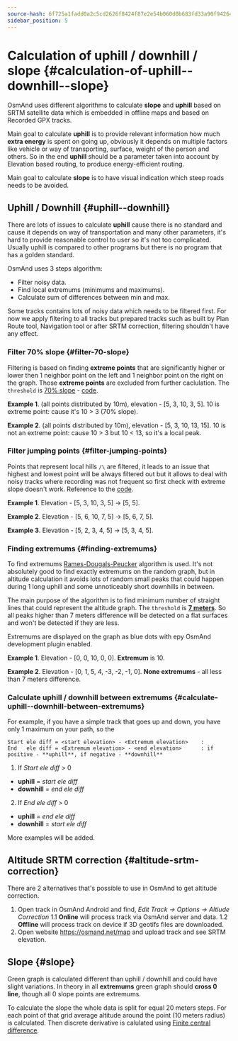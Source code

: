 ```yaml
---
source-hash: 6f725a1fadd0a2c5cd2626f8424f87e2e54b060d0b683fd33a90f9426413a826
sidebar_position: 5
---
```


# Calculation of uphill / downhill / slope {#calculation-of-uphill--downhill--slope}

OsmAnd uses different algorithms to calculate **slope** and **uphill** based on SRTM satellite data which is embedded in offline maps and based on Recorded GPX tracks.

Main goal to calculate **uphill** is to provide relevant information how much **extra energy** is spent on going up, obviously it depends
on multiple factors like vehicle or way of transporting, surface, weight of the person and others.
So in the end **uphill** should be a parameter taken into account by Elevation based routing, to produce energy-efficient routing.

Main goal to calculate **slope** is to have visual indication which steep roads needs to be avoided.


## Uphill / Downhill {#uphill--downhill}

There are lots of issues to calculate **uphill** cause there is no standard and cause it depends on way of transportation and many other parameters, it's hard to provide reasonable control to user so it's not too complicated. Usually uphill is compared to other programs but there is no program that has a golden standard.

OsmAnd uses 3 steps algorithm:

- Filter noisy data.
- Find local extremums (minimums and maximums).
- Calculate sum of differences between min and max.

Some tracks contains lots of noisy data which needs to be filtered first. For now we apply filtering to all tracks but prepared tracks such as built by
Plan Route tool, Navigation tool or after SRTM correction, filtering shouldn't have any effect.


### Filter 70% slope {#filter-70-slope}

Filtering is based on finding **extreme points** that are significantly higher or lower then 1 neighbor point on the left and 1 neighbor point on the right on the graph.
Those **extreme points** are excluded from further caclulation. The ```threshold``` is [70% slope](https://github.com/osmandapp/OsmAnd/blob/master/OsmAnd-java/src/main/java/net/osmand/gpx/ElevationApproximator.java#L11) - [code](https://github.com/osmandapp/OsmAnd/blob/master/OsmAnd-java/src/main/java/net/osmand/gpx/ElevationApproximator.java#L72).

**Example 1**. (all points distributed by 10m), elevation - [5, 3, 10, 3, 5]. 10 is extreme point: cause it's 10 > 3 (70% slope).

**Example 2**. (all points distributed by 10m), elevation - [5, 3, 10, 13, 15]. 10 is not an extreme point: cause 10 > 3 but 10 < 13, so it's a local peak.

### Filter jumping points {#filter-jumping-points}

Points that represent local hills ```/\``` are filtered, it leads to an issue that highest and lowest point will be always filtered out but it allows to deal with noisy tracks where recording was not frequent so first check with extreme slope doesn't work. Reference to the [code](https://github.com/osmandapp/OsmAnd/blob/master/OsmAnd-java/src/main/java/net/osmand/gpx/ElevationApproximator.java#L49).

**Example 1**. Elevation - [5, 3, 10, 3, 5] -> [5, 5].

**Example 2**. Elevation - [5, 6, 10, 7, 5] -> [5, 6, 7, 5].

**Example 3**. Elevation - [5, 2, 3, 4, 5] -> [5, 3, 4, 5].


### Finding extremums {#finding-extremums}

To find extremums [Rames-Dougals-Peucker](https://en.wikipedia.org/wiki/Ramer%E2%80%93Douglas%E2%80%93Peucker_algorithm) algorithm is used. It's not absolutely good to find exactly extremums on the random graph, but in altitude calculation it avoids lots of random small peaks that could happen during 1 long uphill and some unnoticeably short downhills in between.

The main purpose of the algorithm is to find minimum number of straight lines that could represent the altitude graph. The ```threshold``` is **[7 meters](https://github.com/osmandapp/OsmAnd/blob/master/OsmAnd-java/src/main/java/net/osmand/gpx/ElevationDiffsCalculator.java#L13)**. So all peaks higher than 7 meters difference will be detected on a flat surfaces and won't be detected if they are less.

Extremums are displayed on the graph as blue dots with еру OsmAnd development plugin enabled.

**Example 1**. Elevation - [0, 0, 10, 0, 0]. **Extremum** is 10.

**Example 2**. Elevation - [0, 1, 5, 4, -3, -2, -1, 0]. **None extremums** - all less than 7 meters difference.


### Calculate uphill / downhill between extremums {#calculate-uphill--downhill-between-extremums}

For example, if you have a simple track that goes up and down, you have only 1 maximum on your path, so the
  ```
  Start ele diff = <start elevation> - <Extremum elevation>    :
  End   ele diff = <Extremum elevation> - <end elevation>      : if positive - **uphill**, if negative - **downhill**
  ```

1. If *Start ele diff* > 0
  - **uphill** = *start ele diff*
  - **downhill** = *end ele diff*

2. If *End ele diff* > 0
  - **uphill** = *end ele diff*
  - **downhill** = *start ele diff*


More examples will be added.


## Altitude SRTM correction {#altitude-srtm-correction}

There are 2 alternatives that's possible to use in OsmAnd to get altitude correction.

1. Open track in OsmAnd Android and find, *Edit Track → Options → Altiude Correction*
1.1 **Online** will process track via OsmAnd server and data.
1.2 **Offline** will process track on device if 3D geotifs files are downloaded.
2. Open website https://osmand.net/map and upload track and see SRTM elevation.


## Slope {#slope}

Green graph is calculated different than uphill / downhill and could have slight variations. In theory in all **extremums** green graph should **cross 0 line**, though all 0 slope points are extremums.

To calculate the slope the whole data is split for equal 20 meters steps. For each point of that grid average altitude around the point (10 meters radius) is calculated. Then discrete derivative is calulated using [Finite central difference](https://en.wikipedia.org/wiki/Finite_difference).